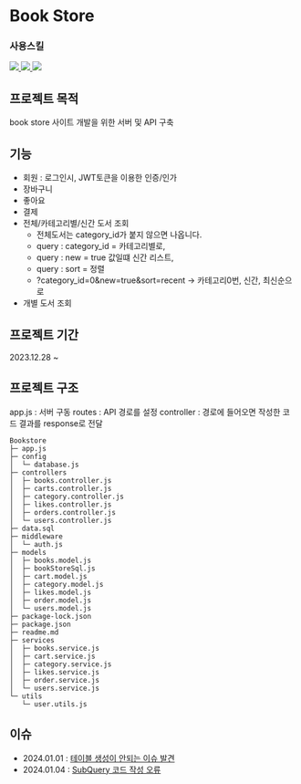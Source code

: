 # Book Store

### 사용스킬

<a href="링크" target="_blank">
  <img src="https://img.shields.io/badge/node.js-339933?style=for-the-badge&logo=nodedotjs&logoColor=fff" />
</a>
<a href="링크" target="_blank">
  <img src="https://img.shields.io/badge/express-000000?style=for-the-badge&logo=express&logoColor=fff" />
</a>
<a href="링크" target="_blank">
  <img src="https://img.shields.io/badge/mariadb-003545?style=for-the-badge&logo=mariadb&logoColor=fff" />
</a>

## 프로젝트 목적

book store 사이트 개발을 위한 서버 및 API 구축

## 기능

- 회원 : 로그인시, JWT토큰을 이용한 인증/인가
- 장바구니
- 좋아요
- 결제
- 전체/카테고리별/신간 도서 조회
  - 전체도서는 category_id가 붙지 않으면 나옵니다.
  - query : category_id = 카테고리별로,
  - query : new = true 값일떄 신간 리스트,
  - query : sort = 정렬
  - ?category_id=0&new=true&sort=recent → 카테고리0번, 신간, 최신순으로
- 개별 도서 조회

## 프로젝트 기간

2023.12.28 ~

## 프로젝트 구조

app.js : 서버 구동
routes : API 경로를 설정
controller : 경로에 들어오면 작성한 코드 결과를 response로 전달

```
Bookstore
├─ app.js
├─ config
│  └─ database.js
├─ controllers
│  ├─ books.controller.js
│  ├─ carts.controller.js
│  ├─ category.controller.js
│  ├─ likes.controller.js
│  ├─ orders.controller.js
│  └─ users.controller.js
├─ data.sql
├─ middleware
│  └─ auth.js
├─ models
│  ├─ books.model.js
│  ├─ bookStoreSql.js
│  ├─ cart.model.js
│  ├─ category.model.js
│  ├─ likes.model.js
│  ├─ order.model.js
│  └─ users.model.js
├─ package-lock.json
├─ package.json
├─ readme.md
├─ services
│  ├─ books.service.js
│  ├─ cart.service.js
│  ├─ category.service.js
│  ├─ likes.service.js
│  ├─ order.service.js
│  └─ users.service.js
└─ utils
   └─ user.utils.js
```

## 이슈

- 2024.01.01 : [테이블 생성이 안되는 이슈 발견](https://code-dung.tistory.com/111)
- 2024.01.04 : [SubQuery 코드 작성 오류](https://code-dung.tistory.com/116)
